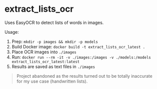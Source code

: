 # extract_lists_ocr

Uses EasyOCR to detect lists of words in images.

Usage:
1. Prep: `mkdir -p images && mkdir -p models`
2. Build Docker image: `docker build -t extract_lists_ocr_latest .`
3. Place OCR images into `./images`
4. Run: `docker run --rm -it -v ./images:/images -v ./models:/models extract_lists_ocr_latest:latest`
5. Results are saved as text files in `./images`

> Project abandoned as the results turned out to be totally inaccurate for my use case (handwritten lists).